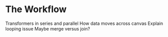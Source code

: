 # The Workflow

Transformers in series and parallel
How data moves across canvas
Explain looping issue
Maybe merge versus join?

